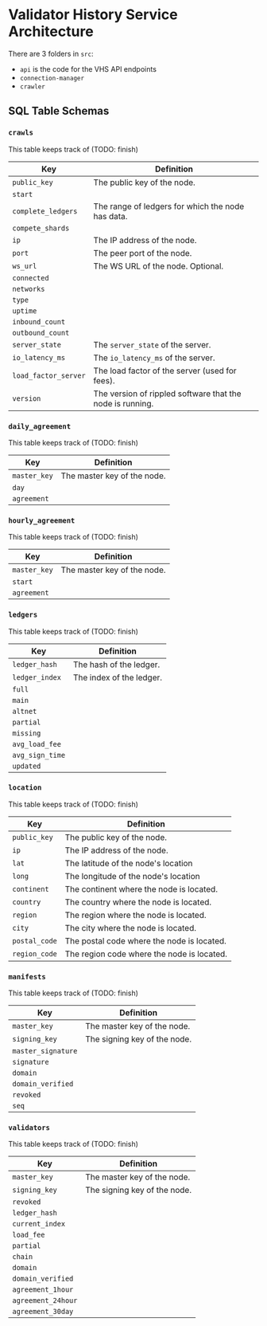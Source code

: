 # Validator History Service Architecture

There are 3 folders in `src`:
* `api` is the code for the VHS API endpoints
* `connection-manager`
* `crawler`

## SQL Table Schemas

### `crawls`

This table keeps track of (TODO: finish)

| Key                  | Definition                                              |
|----------------------|---------------------------------------------------------|
| `public_key`         |The public key of the node.                              |
| `start`              |                                                         |
| `complete_ledgers`   |The range of ledgers for which the node has data.        |
| `compete_shards`     |                                                         |
| `ip`                 |The IP address of the node.                              |
| `port`               |The peer port of the node.                               |
| `ws_url`             |The WS URL of the node. Optional.                        |
| `connected`          |                                                         |
| `networks`           |                                                         |
| `type`               |                                                         |
| `uptime`             |                                                         |
| `inbound_count`      |                                                         |
| `outbound_count`     |                                                         |
| `server_state`       |The `server_state` of the server.                        |
| `io_latency_ms`      |The `io_latency_ms` of the server.                       |
| `load_factor_server` |The load factor of the server (used for fees).           |
| `version`            |The version of rippled software that the node is running.|


### `daily_agreement`

This table keeps track of (TODO: finish)

| Key                  | Definition                |
|----------------------|---------------------------|
| `master_key`         |The master key of the node.|
| `day`                |                           |
| `agreement`          |                           |


### `hourly_agreement`

This table keeps track of (TODO: finish)

| Key                  | Definition                |
|----------------------|---------------------------|
| `master_key`         |The master key of the node.|
| `start`              |                           |
| `agreement`          |                           |


### `ledgers`

This table keeps track of (TODO: finish)

| Key                  | Definition                                              |
|----------------------|---------------------------------------------------------|
| `ledger_hash`        |The hash of the ledger.                                  |
| `ledger_index`       |The index of the ledger.                                 |
| `full`               |                                                         |
| `main`               |                                                         |
| `altnet`             |                                                         |
| `partial`            |                                                         |
| `missing`            |                                                         |
| `avg_load_fee`       |                                                         |
| `avg_sign_time`      |                                                         |
| `updated`            |                                                         |

### `location`

This table keeps track of (TODO: finish)

| Key                  | Definition                                              |
|----------------------|---------------------------------------------------------|
| `public_key`         |The public key of the node.                              |
| `ip`                 |The IP address of the node.                              |
| `lat`                |The latitude of the node's location                      |
| `long`               |The longitude of the node's location                     |
| `continent`          |The continent where the node is located.                 |
| `country`            |The country where the node is located.                   |
| `region`             |The region where the node is located.                    |
| `city`               |The city where the node is located.                      |
| `postal_code`        |The postal code where the node is located.               |
| `region_code`        |The region code where the node is located.               |


### `manifests`

This table keeps track of (TODO: finish)

| Key                  | Definition                                              |
|----------------------|---------------------------------------------------------|
| `master_key`         |The master key of the node.                              |
| `signing_key`        |The signing key of the node.                             |
| `master_signature`   |                                                         |
| `signature`          |                                                         |
| `domain`             |                                                         |
| `domain_verified`    |                                                         |
| `revoked`            |                                                         |
| `seq`                |                                                         |


### `validators`

This table keeps track of (TODO: finish)

| Key                  | Definition                                              |
|----------------------|---------------------------------------------------------|
| `master_key`         |The master key of the node.                              |
| `signing_key`        |The signing key of the node.                             |
| `revoked`            |                                                         |
| `ledger_hash`        |                                                         |
| `current_index`      |                                                         |
| `load_fee`           |                                                         |
| `partial`            |                                                         |
| `chain`              |                                                         |
| `domain`             |                                                         |
| `domain_verified`    |                                                         |
| `agreement_1hour`    |                                                         |
| `agreement_24hour`   |                                                         |
| `agreement_30day`    |                                                         |
